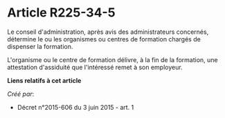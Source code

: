 # Article R225-34-5

Le conseil d'administration, après avis des administrateurs concernés, détermine le ou les organismes ou centres de formation
chargés de dispenser la formation.

L'organisme ou le centre de formation délivre, à la fin de la formation, une attestation d'assiduité que l'intéressé remet à
son employeur.

**Liens relatifs à cet article**

_Créé par_:

  - Décret n°2015-606 du 3 juin 2015 - art. 1
